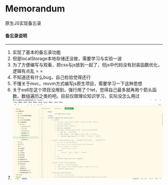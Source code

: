 # Memorandum
原生JS实现备忘录

#### 备忘录说明
---
1. 实现了基本的备忘录功能
2. 但是localStorage本地存储还没做，需要学习与实验一波
3. 为了方便编写与观看，把css与js放到一起了，但js中代码没有封装函数优化，逻辑有点乱 = =
4. 不知道还有什么bug，自己检验觉得还行
5. 不懂关于mvc，mvvm方式编写js原生项目，需要学习一下这种思想
6. 关于es6在这个项目没用到，强行用了个let，觉得自己最多就再用个箭头函数，数组遍历之类的吧。目前仅限理论知识学习，实际没怎么用过
7. ![](https://github.com/zhenghaishan25672/Memorandum/raw/master/study_detail.jpg)
